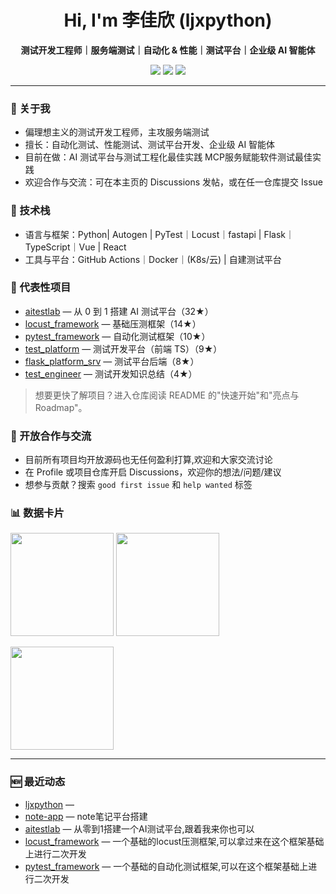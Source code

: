 <h1 align="center">Hi, I'm 李佳欣 (ljxpython)</h1>

<p align="center">
  <b>测试开发工程师｜服务端测试｜自动化 & 性能｜测试平台｜企业级 AI 智能体</b>
</p>

<p align="center">
  <a href="https://www.coder-ljx.cn:8825/" target="_blank"><img src="https://img.shields.io/badge/Blog-coder--ljx.cn-0ea5e9"></a>
  <a href="https://github.com/ljxpython" target="_blank"><img src="https://img.shields.io/badge/GitHub-ljxpython-black?logo=github"></a>
  <a href="https://komarev.com/ghpvc/?username=ljxpython" target="_blank"><img src="https://komarev.com/ghpvc/?username=ljxpython&label=Profile%20Views&color=blue"/></a>
</p>

---

### 👋 关于我
- 偏理想主义的测试开发工程师，主攻服务端测试
- 擅长：自动化测试、性能测试、测试平台开发、企业级 AI 智能体
- 目前在做：AI 测试平台与测试工程化最佳实践 MCP服务赋能软件测试最佳实践
- 欢迎合作与交流：可在本主页的 Discussions 发帖，或在任一仓库提交 Issue

### 🧰 技术栈
- 语言与框架：Python| Autogen | PyTest｜Locust｜fastapi | Flask｜TypeScript｜Vue | React
- 工具与平台：GitHub Actions｜Docker｜(K8s/云) | 自建测试平台

### 🌟 代表性项目
- [aitestlab](https://github.com/ljxpython/aitestlab) — 从 0 到 1 搭建 AI 测试平台（32★）
- [locust_framework](https://github.com/ljxpython/locust_framework) — 基础压测框架（14★）
- [pytest_framework](https://github.com/ljxpython/pytest_framework) — 自动化测试框架（10★）
- [test_platform](https://github.com/ljxpython/test_platform) — 测试开发平台（前端 TS）（9★）
- [flask_platform_srv](https://github.com/ljxpython/flask_platform_srv) — 测试平台后端（8★）
- [test_engineer](https://github.com/ljxpython/test_engineer) — 测试开发知识总结（4★）

> 想要更快了解项目？进入仓库阅读 README 的"快速开始"和"亮点与 Roadmap"。

### 🙌 开放合作与交流
- 目前所有项目均开放源码也无任何盈利打算,欢迎和大家交流讨论
- 在 Profile 或项目仓库开启 Discussions，欢迎你的想法/问题/建议
- 想参与贡献？搜索 `good first issue` 和 `help wanted` 标签

### 📊 数据卡片
<p>
  <img height="165" src="https://github-readme-stats.vercel.app/api?username=ljxpython&show_icons=true" />
  <img height="165" src="https://github-readme-stats.vercel.app/api/top-langs/?username=ljxpython&layout=compact" />
</p>
<p>
  <img height="165" src="https://streak-stats.demolab.com?user=ljxpython" />
</p>

---

### 🆕 最近动态
<!--START_SECTION:activity-->
- [ljxpython](https://github.com/ljxpython/ljxpython) — 
- [note-app](https://github.com/ljxpython/note-app) — note笔记平台搭建
- [aitestlab](https://github.com/ljxpython/aitestlab) — 从零到1搭建一个AI测试平台,跟着我来你也可以
- [locust_framework](https://github.com/ljxpython/locust_framework) — 一个基础的locust压测框架,可以拿过来在这个框架基础上进行二次开发
- [pytest_framework](https://github.com/ljxpython/pytest_framework) — 一个基础的自动化测试框架,可以在这个框架基础上进行二次开发
<!--END_SECTION:activity-->
